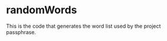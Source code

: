 randomWords
===========

This is the code that generates the word list used by the project passphrase.
